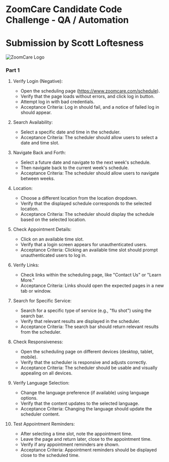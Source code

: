 # ZoomCare Candidate Code Challenge - QA / Automation
# Submission by Scott Loftesness

![ZoomCare Logo](https://avatars0.githubusercontent.com/u/48925141?s=150)

### Part 1

1. Verify Login (Negative):
   - Open the scheduling page (https://www.zoomcare.com/schedule).
   - Verify that the page loads without errors, and click log in button.
   - Attempt log in with bad credentials.
   - Acceptance Criteria: Log in should fail, and a notice of failed log in should appear.

2. Search Availability:
   - Select a specific date and time in the scheduler.
   - Acceptance Criteria: The scheduler should allow users to select a date and time slot.

3. Navigate Back and Forth:
   - Select a future date and navigate to the next week's schedule.
   - Then navigate back to the current week's schedule.
   - Acceptance Criteria: The scheduler should allow users to navigate between weeks.

4. Location:
   - Choose a different location from the location dropdown.
   - Verify that the displayed schedule corresponds to the selected location.
   - Acceptance Criteria: The scheduler should display the schedule based on the selected location.

5. Check Appointment Details:
   - Click on an available time slot.
   - Verify that a login screen appears for unauthenticated users.
   - Acceptance Criteria: Clicking an available time slot should prompt unauthenticated users to log in.

6. Verify Links:
   - Check links within the scheduling page, like "Contact Us" or "Learn More."
   - Acceptance Criteria: Links should open the expected pages in a new tab or window.

7. Search for Specific Service:
   - Search for a specific type of service (e.g., "flu shot") using the search bar.
   - Verify that relevant results are displayed in the scheduler.
   - Acceptance Criteria: The search bar should return relevant results from the scheduler.

8. Check Responsiveness:
   - Open the scheduling page on different devices (desktop, tablet, mobile).
   - Verify that the scheduler is responsive and adjusts correctly.
   - Acceptance Criteria: The scheduler should be usable and visually appealing on all devices.

9. Verify Language Selection:
   - Change the language preference (if available) using language options.
   - Verify that the content updates to the selected language.
   - Acceptance Criteria: Changing the language should update the scheduler content.

10. Test Appointment Reminders:
    - After selecting a time slot, note the appointment time.
    - Leave the page and return later, close to the appointment time.
    - Verify if any appointment reminders are shown.
    - Acceptance Criteria: Appointment reminders should be displayed close to the scheduled time.
